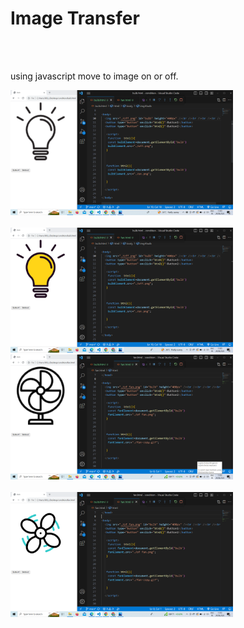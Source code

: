 <h1>Image Transfer</h1><br/><br/>

<p>using javascript move to image on or off.</p>

<img src="./img/Screenshot (207).png" height="200px"><br/><br/>
<img src="./img/Screenshot (208).png" height="200px"><br/>
<img src="./img/Screenshot (209).png" height=200px><br><br/>
<img src="./img/Screenshot (210).png" height="200px"><br/><br/>

